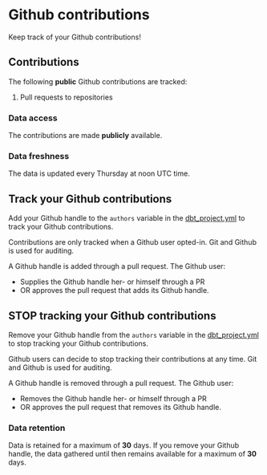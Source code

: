 # Github contributions 

Keep track of your Github contributions!

## Contributions

The following **public** Github contributions are tracked:
1. Pull requests to repositories

### Data access

The contributions are made **publicly** available. 

### Data freshness

The data is updated every Thursday at noon UTC time.

## Track your Github contributions

Add your Github handle to the `authors` variable in the
[dbt_project.yml](./dbt_project.yml) to track your Github contributions.

Contributions are only tracked when a Github user opted-in. Git and Github is
used for auditing.

A Github handle is added through a pull request. The Github user:
- Supplies the Github handle her- or himself through a PR
- OR approves the pull request that adds its Github handle.

## **STOP** tracking your Github contributions

Remove your Github handle from the `authors` variable in the
[dbt_project.yml](./dbt_project.yml) to stop tracking your Github contributions.

Github users can decide to stop tracking their contributions at any time. Git
and Github is used for auditing.

A Github handle is removed through a pull request. The Github user:
- Removes the Github handle her- or himself through a PR
- OR approves the pull request that removes its Github handle.

### Data retention

Data is retained for a maximum of **30** days. If you remove your Github handle,
the data gathered until then remains available for a maximum of **30** days.
